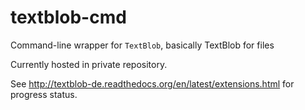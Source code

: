 textblob-cmd
============

Command-line wrapper for ``TextBlob``, basically TextBlob for files

Currently hosted in private repository.

See http://textblob-de.readthedocs.org/en/latest/extensions.html for progress status.
